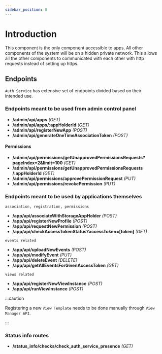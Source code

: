 ```yaml
---
sidebar_position: 0
---
```


# Introduction

This component is the only component accessible to apps. All other components of the system will be on a hidden private network. This allows all the other components to communicated with each other with http requests instead of setting up https.

## Endpoints

`Auth Service` has extensive set of endpoints divided based on their intended use.

### Endpoints meant to be used from admin control panel

- **/admin/api/apps** *(GET)*
- **/admin/api/apps/:appHolderId** *(GET)*
- **/admin/api/registerNewApp** *(POST)*
- **/admin/api/generateOneTimeAssociationToken** *(POST)*

#### Permissions
- **/admin/api/permissions/getUnapprovedPermissionsRequests?pageIndex=2&limit=100** *(GET)*
- **/admin/api/permissions/getUnapprovedPermissionsRequests /:appHolderId** *(GET)*
- **/admin/api/permissions/approvePermissionRequest** *(PUT)*
- **/admin/api/permissions/revokePermission** *(PUT)*

### Endpoints meant to be used by applications themselves

`association, registration, permissions`

- **/app/api/associateWithStorageAppHolder** *(POST)*
- **/app/api/registerNewProfile** *(POST)*
- **/app/api/requestNewPermission** *(POST)*
- **/app/api/checkAccessTokenStatus?accessToken=[token]** *(GET)*

<!-- ```js title="association, registration, permissions"
// const applicationController = require("../../controllers/applicationController");

// router.post('/associateWithStorageAppHolder', applicationController.associateAppWithStorageAppHolder);

// router.post('/registerNewProfile', applicationController.registerNewProfile);

// router.get('/checkAccessTokenStatus', applicationController.isAccessTokenForGivenPermissionRequestActive);

// router.post('/requestNewPermission', applicationController.requestNewPermission);
``` -->

`events related`

- **/app/api/uploadNewEvents** *(POST)*
- **/app/api/modifyEvent** *(PUT)*
- **/app/api/deleteEvent** *(DELETE)*
- **/app/api/getAllEventsForGivenAccessToken** *(GET)*

<!-- ```js title="events related"
// router.post('/uploadNewEvents', applicationController.uploadNewEvents);

// router.put('/modifyEvent', applicationController.modifyEvent);

// router.delete('/deleteEvent', applicationController.deleteEvent);

// router.get('/getAllEventsForGivenAccessToken', applicationController.getAllEventsOfGivenProfile);
``` -->

`views related`

- **/app/api/registerNewViewInstance** *(POST)*
- **/app/api/runViewInstance** *(POST)*

<!-- ```js title="views related"
router.post('/registerNewViewInstance', applicationController.registerNewViewInstance);

router.post('/runViewInstance', applicationController.runViewInstace);
``` -->

:::caution

Registering a new `View Template` needs to be done manually through `View Manager API`.

:::

### Status info routes

- **/status_info/checks/check_auth_service_presence** *(GET)*